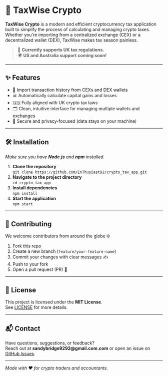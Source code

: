 <h1>🚀 TaxWise Crypto</h1>

<p><strong>TaxWise Crypto</strong> is a modern and efficient cryptocurrency tax application built to simplify the process of calculating and managing crypto taxes. Whether you're importing from a centralized exchange (CEX) or a decentralized wallet (DEX), TaxWise makes tax season painless.</p>

<blockquote>
  🧾 <strong>Currently supports UK tax regulations.</strong><br>
  🌍 <strong>US and Australia support coming soon!</strong>
</blockquote>

<hr>

<h2>✨ Features</h2>
<ul>
  <li>🔄 Import transaction history from CEXs and DEX wallets</li>
  <li>📊 Automatically calculate capital gains and losses</li>
  <li>🇬🇧 Fully aligned with UK crypto tax laws</li>
  <li>🗂️ Clean, intuitive interface for managing multiple wallets and exchanges</li>
  <li>🔐 Secure and privacy-focused (data stays on your machine)</li>
</ul>

<hr>

<h2>🛠️ Installation</h2>
<p><em>Make sure you have <strong>Node.js</strong> and <strong>npm</strong> installed.</em></p>

<ol>
  <li><strong>Clone the repository</strong><br>
    <code>git clone https://github.com/EnThusiast92/crypto_tax_app.git</code>
  </li>
  <li><strong>Navigate to the project directory</strong><br>
    <code>cd crypto_tax_app</code>
  </li>
  <li><strong>Install dependencies</strong><br>
    <code>npm install</code>
  </li>
  <li><strong>Start the application</strong><br>
    <code>npm start</code>
  </li>
</ol>

<hr>

<h2>🤝 Contributing</h2>
<p>We welcome contributors from around the globe 🌐</p>
<ol>
  <li>Fork this repo</li>
  <li>Create a new branch (<code>feature/your-feature-name</code>)</li>
  <li>Commit your changes with clear messages ✍️</li>
  <li>Push to your fork</li>
  <li>Open a pull request (PR) 🚀</li>
</ol>

<hr>

<h2>📄 License</h2>
<p>This project is licensed under the <strong>MIT License</strong>.<br>
See <a href="LICENSE">LICENSE</a> for more details.</p>

<hr>

<h2>📬 Contact</h2>
<p>Have questions, suggestions, or feedback?<br>
Reach out at <strong>sandybridge9292@gmail.com.com</strong> or open an issue on 
<a href="https://github.com/EnThusiast92/crypto_tax_app/issues">GitHub Issues</a>.
</p>

<hr>

<p><em>Made with ❤️ for crypto traders and accountants.</em></p>

